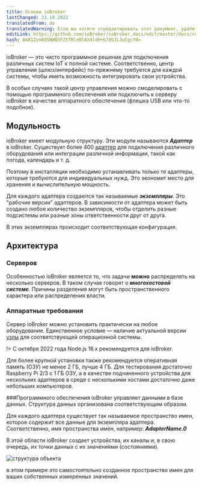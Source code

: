 ```yaml
---
title: Основы ioBroker
lastChanged: 23.10.2022
translatedFrom: de
translatedWarning: Если вы хотите отредактировать этот документ, удалите поле «translationFrom», в противном случае этот документ будет снова автоматически переведен
editLink: https://github.com/ioBroker/ioBroker.docs/edit/master/docs/ru/basics/README.md
hash: AmA1ZvnW3SNWQ3FZ5TRleBlAX4ldH+b7dGJL3uCgcY0=
---
```

ioBroker — это чисто программное решение для подключения различных систем IoT к полной системе. Соответственно, центр управления (шлюз/интерфейс) по-прежнему требуется для каждой системы, чтобы иметь возможность интегрировать свои устройства.

В особых случаях такой центр управления можно смоделировать с помощью программного обеспечения или подключить к серверу ioBroker в качестве аппаратного обеспечения (флешка USB или что-то подобное).

## Модульность
ioBroker имеет модульную структуру. Эти модули называются ***Адаптер*** в ioBroker.
Существует более 400 [адаптер](http://download.iobroker.net/list.html) для подключения различного оборудования или интеграции различной информации, такой как погода, календарь и т. д.

Поэтому в инсталляции необходимо устанавливать только те адаптеры, которые требуются для индивидуальных нужд. Это экономит место для хранения и вычислительную мощность.

Для каждого адаптера создаются так называемые ***экземпляры***. Это "рабочие версии" адаптеров. В зависимости от адаптера может быть создано любое количество экземпляров, чтобы отделить разные подсистемы или разные зоны ответственности друг от друга.

В этих экземплярах происходит соответствующая конфигурация.

## Архитектура
### Серверов
Особенностью ioBroker является то, что задачи **можно** распределять на несколько серверов. В таком случае говорят о ***многохостовой системе***. Причины разделения могут быть пространственного характера или распределения власти.

### Аппаратные требования
Сервер ioBroker можно установить практически на любое оборудование. Единственное условие — наличие актуальной версии [узлы](https://nodejs.org/en/download/) для соответствующей операционной системы.

!> С октября 2022 года Node.js 16.x рекомендуется для ioBroker.

Для более крупной установки также рекомендуется оперативная память (ОЗУ) не менее 2 ГБ, лучше 4 ГБ. Для тестирования достаточно Raspberry Pi 2/3 с 1 ГБ ОЗУ, а в качестве подчиненного устройства для нескольких адаптеров в среде с несколькими хостами достаточно даже небольших компьютеров.

###Программного обеспечения
ioBroker управляет данными в базе данных. Структура данных организована соответствующим образом.

Для каждого адаптера существует так называемое пространство имен, которое содержит все данные для экземпляра адаптера. Соответственно, имя пространства имен, например: ***AdapterName.0***

В этой области ioBroker создает устройства, их каналы и, в свою очередь, их точки данных с их значениями (состояниями).

![структура объекта](../../de/admin/media/ADMIN_Objekte_status_tree.png)

в этом примере это самостоятельно созданное пространство имен для ваших собственных измеренных значений.

[Adapter]: http://download.iobroker.net/list.html

[nodejs]: https://nodejs.org